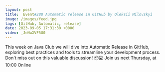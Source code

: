 ```yaml
---
layout: post
title:  Event#288 Automatic release in GitHub by Oleksii Milovskyi
image: /images/feed.jpg
tags: [GitHub, Automatic, release]
date: 2023-09-05 17:31:30 +0000
video: _JeNwXVF5U0
---
```


This week on Java Club we will dive into Automatic Release in GitHub, exploring best practices and tools to streamline your development process. Don't miss out on this valuable discussion! 📦💻
Join us next Thursday, at 10:00 Online

